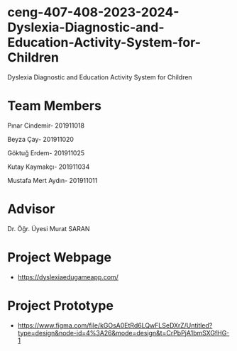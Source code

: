 # ceng-407-408-2023-2024-Dyslexia-Diagnostic-and-Education-Activity-System-for-Children
Dyslexia Diagnostic and Education Activity System for Children
# Team Members
Pınar Cindemir- 201911018

Beyza Çay- 201911020

Göktuğ Erdem- 201911025

Kutay Kaymakçı- 201911034

Mustafa Mert Aydın- 201911011

# Advisor
Dr. Öğr. Üyesi Murat SARAN

# Project Webpage 
* https://dyslexiaedugameapp.com/

# Project Prototype
* https://www.figma.com/file/kGOsA0EtRd6LQwFLSeDXrZ/Untitled?type=design&node-id=4%3A26&mode=design&t=CrPbPjA1bmSXGfHG-1
